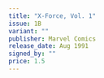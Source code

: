 ```yaml
---
title: "X-Force, Vol. 1"
issue: 1B
variant: ""
publisher: Marvel Comics
release_date: Aug 1991
signed_by: ""
price: 1.5
---
```

